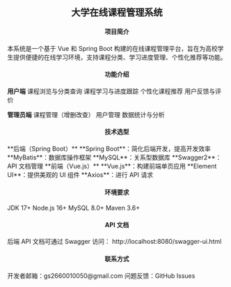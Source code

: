 <h2 align="center">大学在线课程管理系统</h2>

<h4 align="center">项目简介</h4>
本系统是一个基于 Vue 和 Spring Boot 构建的在线课程管理平台，旨在为高校学生提供便捷的在线学习环境，支持课程分类、学习进度管理、个性化推荐等功能。

<h4 align="center">功能介绍</h4>

**用户端**
课程浏览与分类查询
课程学习与进度跟踪
个性化课程推荐
用户反馈与评价

**管理员端**
课程管理（增删改查）
用户管理
数据统计与分析

<h4 align="center">技术选型</h4>
**后端（Spring Boot）**
**Spring Boot**：简化后端开发，提高开发效率
**MyBatis**：数据库操作框架
**MySQL**：关系型数据库
**Swagger2**：API 文档管理
**前端（Vue.js）**
**Vue.js**：构建前端单页应用
**Element UI**：提供美观的 UI 组件
**Axios**：进行 API 请求

<h4 align="center">环境要求</h4>
JDK 17+
Node.js 16+
MySQL 8.0+
Maven 3.6+

<h4 align="center">API 文档</h4>
后端 API 文档可通过 Swagger 访问：
http://localhost:8080/swagger-ui.html

<h4 align="center">联系方式</h4>
开发者邮箱：gs2660010050@gmail.com
问题反馈：GitHub Issues